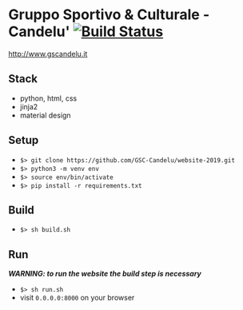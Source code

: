 Gruppo Sportivo &amp; Culturale - Candelu'
[![Build Status](https://travis-ci.org/GSC-Candelu/website-2019.svg?branch=master)](https://travis-ci.org/GSC-Candelu/website-2019)
===

http://www.gscandelu.it


Stack
---

- python, html, css
- jinja2
- material design


Setup
---
- `$> git clone https://github.com/GSC-Candelu/website-2019.git`
- `$> python3 -m venv env`
- `$> source env/bin/activate`
- `$> pip install -r requirements.txt`

Build
---
- `$> sh build.sh`

Run
---

*__WARNING: to run the website the build step is necessary__*


- `$> sh run.sh`
- visit `0.0.0.0:8000` on your browser
